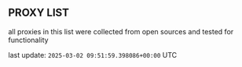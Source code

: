 ## PROXY LIST

all proxies in this list were collected from open sources and tested for functionality

last update: `2025-03-02 09:51:59.398086+00:00` UTC